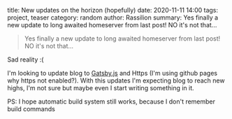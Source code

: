 title: New updates on the horizon (hopefully)
date: 2020-11-11 14:00 
tags: project, teaser 
category: random 
author: Rassilion 
summary: Yes finally a new update to long awaited homeserver from last post! NO it's not that...

>Yes finally a new update to long awaited homeserver from last post! NO it's not that...

Sad reality :(

I'm looking to update blog to [Gatsby.js](https://www.gatsbyjs.com/) and Https (I'm using github pages why https not enabled?). With this updates I'm expecting blog to reach new highs, I'm not sure but maybe even I start writing something in it.

PS: I hope automatic build system still works, because I don't remember build commands
